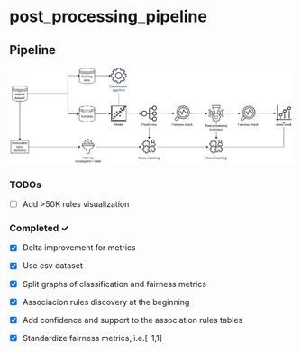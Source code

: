 # post_processing_pipeline
## Pipeline
![pipeline](/images/Experiment_pipeline.jpg)
### TODOs
- [ ] Add >50K rules visualization

### Completed ✓
- [x] Delta improvement for metrics
- [x] Use csv dataset 
- [x] Split graphs of classification and fairness metrics
- [x] Associacion rules discovery at the beginning
- [x] Add confidence and support to the association rules tables 
- [x] Standardize fairness metrics, i.e.[-1,1]   

